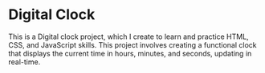 # Digital Clock
This is a Digital clock project, which I create to learn and practice HTML, CSS, and JavaScript skills. This project involves creating a functional clock that displays the current time in hours, minutes, and seconds, updating in real-time.
